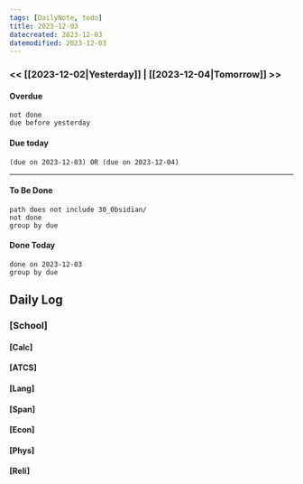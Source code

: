 ```yaml
---
tags: [DailyNote, todo]
title: 2023-12-03
datecreated: 2023-12-03
datemodified: 2023-12-03
---
```


### << [[2023-12-02|Yesterday]] | [[2023-12-04|Tomorrow]] >>

#### Overdue
```tasks
not done
due before yesterday
```
#### Due today

```tasks
(due on 2023-12-03) OR (due on 2023-12-04) 

```
---
#### To Be Done

```tasks
path does not include 30_Obsidian/
not done
group by due
```

#### Done Today

```tasks
done on 2023-12-03
group by due
```

## Daily Log

### [School]

#### [Calc]

#### [ATCS]

#### [Lang]

#### [Span]

#### [Econ]

#### [Phys]

#### [Reli]